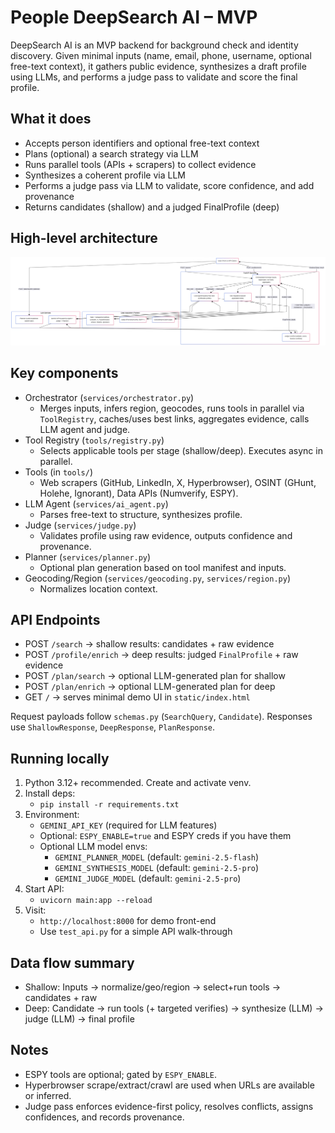 # People DeepSearch AI – MVP

DeepSearch AI is an MVP backend for background check and identity discovery. Given minimal inputs (name, email, phone, username, optional free-text context), it gathers public evidence, synthesizes a draft profile using LLMs, and performs a judge pass to validate and score the final profile.

## What it does

- Accepts person identifiers and optional free-text context
- Plans (optional) a search strategy via LLM
- Runs parallel tools (APIs + scrapers) to collect evidence
- Synthesizes a coherent profile via LLM
- Performs a judge pass via LLM to validate, score confidence, and add provenance
- Returns candidates (shallow) and a judged FinalProfile (deep)

## High-level architecture

![High-level architecture](SystemDesign.png)



## Key components

- Orchestrator (`services/orchestrator.py`)
  - Merges inputs, infers region, geocodes, runs tools in parallel via `ToolRegistry`, caches/uses best links, aggregates evidence, calls LLM agent and judge.
- Tool Registry (`tools/registry.py`)
  - Selects applicable tools per stage (shallow/deep). Executes async in parallel.
- Tools (in `tools/`)
  - Web scrapers (GitHub, LinkedIn, X, Hyperbrowser), OSINT (GHunt, Holehe, Ignorant), Data APIs (Numverify, ESPY).
- LLM Agent (`services/ai_agent.py`)
  - Parses free-text to structure, synthesizes profile.
- Judge (`services/judge.py`)
  - Validates profile using raw evidence, outputs confidence and provenance.
- Planner (`services/planner.py`)
  - Optional plan generation based on tool manifest and inputs.
- Geocoding/Region (`services/geocoding.py`, `services/region.py`)
  - Normalizes location context.

## API Endpoints

- POST `/search` → shallow results: candidates + raw evidence
- POST `/profile/enrich` → deep results: judged `FinalProfile` + raw evidence
- POST `/plan/search` → optional LLM-generated plan for shallow
- POST `/plan/enrich` → optional LLM-generated plan for deep
- GET `/` → serves minimal demo UI in `static/index.html`

Request payloads follow `schemas.py` (`SearchQuery`, `Candidate`). Responses use `ShallowResponse`, `DeepResponse`, `PlanResponse`.

## Running locally

1. Python 3.12+ recommended. Create and activate venv.
2. Install deps:
   - `pip install -r requirements.txt`
3. Environment:
   - `GEMINI_API_KEY` (required for LLM features)
   - Optional: `ESPY_ENABLE=true` and ESPY creds if you have them
   - Optional LLM model envs:
     - `GEMINI_PLANNER_MODEL` (default: `gemini-2.5-flash`)
     - `GEMINI_SYNTHESIS_MODEL` (default: `gemini-2.5-pro`)
     - `GEMINI_JUDGE_MODEL` (default: `gemini-2.5-pro`)
4. Start API:
   - `uvicorn main:app --reload`
5. Visit:
   - `http://localhost:8000` for demo front-end
   - Use `test_api.py` for a simple API walk-through

## Data flow summary

- Shallow: Inputs → normalize/geo/region → select+run tools → candidates + raw
- Deep: Candidate → run tools (+ targeted verifies) → synthesize (LLM) → judge (LLM) → final profile

## Notes

- ESPY tools are optional; gated by `ESPY_ENABLE`.
- Hyperbrowser scrape/extract/crawl are used when URLs are available or inferred.
- Judge pass enforces evidence-first policy, resolves conflicts, assigns confidences, and records provenance.